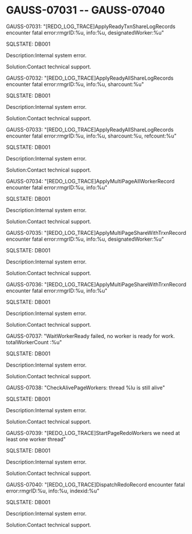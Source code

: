 # GAUSS-07031 -- GAUSS-07040<a name="EN-US_TOPIC_0302073314"></a>

GAUSS-07031: "\[REDO\_LOG\_TRACE\]ApplyReadyTxnShareLogRecords encounter fatal error:rmgrID:%u, info:%u, designatedWorker:%u"

SQLSTATE: DB001

Description:Internal system error.

Solution:Contact technical support.

GAUSS-07032: "\[REDO\_LOG\_TRACE\]ApplyReadyAllShareLogRecords encounter fatal error:rmgrID:%u, info:%u, sharcount:%u"

SQLSTATE: DB001

Description:Internal system error.

Solution:Contact technical support.

GAUSS-07033: "\[REDO\_LOG\_TRACE\]ApplyReadyAllShareLogRecords encounter fatal error:rmgrID:%u, info:%u, sharcount:%u, refcount:%u"

SQLSTATE: DB001

Description:Internal system error.

Solution:Contact technical support.

GAUSS-07034: "\[REDO\_LOG\_TRACE\]ApplyMultiPageAllWorkerRecord encounter fatal error:rmgrID:%u, info:%u"

SQLSTATE: DB001

Description:Internal system error.

Solution:Contact technical support.

GAUSS-07035: "\[REDO\_LOG\_TRACE\]ApplyMultiPageShareWithTrxnRecord encounter fatal error:rmgrID:%u, info:%u, designatedWorker:%u"

SQLSTATE: DB001

Description:Internal system error.

Solution:Contact technical support.

GAUSS-07036: "\[REDO\_LOG\_TRACE\]ApplyMultiPageShareWithTrxnRecord encounter fatal error:rmgrID:%u, info:%u"

SQLSTATE: DB001

Description:Internal system error.

Solution:Contact technical support.

GAUSS-07037: "WaitWorkerReady failed, no worker is ready for work. totalWorkerCount :%u"

SQLSTATE: DB001

Description:Internal system error.

Solution:Contact technical support.

GAUSS-07038: "CheckAlivePageWorkers: thread %lu is still alive"

SQLSTATE: DB001

Description:Internal system error.

Solution:Contact technical support.

GAUSS-07039: "\[REDO\_LOG\_TRACE\]StartPageRedoWorkers we need at least one worker thread"

SQLSTATE: DB001

Description:Internal system error.

Solution:Contact technical support.

GAUSS-07040: "\[REDO\_LOG\_TRACE\]DispatchRedoRecord encounter fatal error:rmgrID:%u, info:%u, indexid:%u"

SQLSTATE: DB001

Description:Internal system error.

Solution:Contact technical support.


